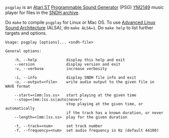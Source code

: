 `psgplay` is an [Atari ST](https://en.wikipedia.org/wiki/Atari_ST)
[Programmable Sound Generator](https://en.wikipedia.org/wiki/Programmable_sound_generator) (PSG)
[YM2149](https://en.wikipedia.org/wiki/General_Instrument_AY-3-8910) music
player for files in the [SNDH archive](http://sndh.atari.org/).

Do `make` to compile `psgplay` for Linux or Mac OS. To use
[Advanced Linux Sound Architecture](https://en.wikipedia.org/wiki/Advanced_Linux_Sound_Architecture)
(ALSA), do `make ALSA=1`. Do `make help` to list further targets and options.

```
Usage: psgplay [options]... <sndh-file>

General options:

    -h, --help             display this help and exit
    --version              display version and exit
    -v, --verbose          increase verbosity

    -i, --info             display SNDH file info and exit
    -o, --output=<file>    write audio output to the given file in WAVE format

    --start=<[mm:]ss.ss>   start playing at the given time
    --stop=<[mm:]ss.ss|auto|never>
                           stop playing at the given time, or automatically
                           if the track has a known duration, or never
    --length=<[mm:]ss.ss>  play for the given duration

    -t, --track=<num>      set track number
    -f, --frequency=<num>  set audio frequency in Hz (default 44100)
```
